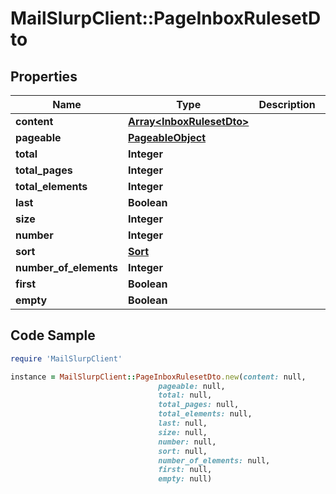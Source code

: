 # MailSlurpClient::PageInboxRulesetDto

## Properties

Name | Type | Description | Notes
------------ | ------------- | ------------- | -------------
**content** | [**Array&lt;InboxRulesetDto&gt;**](InboxRulesetDto) |  | [optional] 
**pageable** | [**PageableObject**](PageableObject) |  | [optional] 
**total** | **Integer** |  | [optional] 
**total_pages** | **Integer** |  | [optional] 
**total_elements** | **Integer** |  | [optional] 
**last** | **Boolean** |  | [optional] 
**size** | **Integer** |  | [optional] 
**number** | **Integer** |  | [optional] 
**sort** | [**Sort**](Sort) |  | [optional] 
**number_of_elements** | **Integer** |  | [optional] 
**first** | **Boolean** |  | [optional] 
**empty** | **Boolean** |  | [optional] 

## Code Sample

```ruby
require 'MailSlurpClient'

instance = MailSlurpClient::PageInboxRulesetDto.new(content: null,
                                 pageable: null,
                                 total: null,
                                 total_pages: null,
                                 total_elements: null,
                                 last: null,
                                 size: null,
                                 number: null,
                                 sort: null,
                                 number_of_elements: null,
                                 first: null,
                                 empty: null)
```


